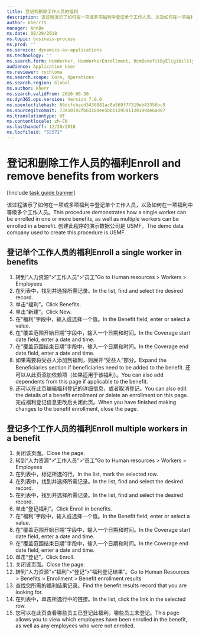 ```yaml
---
title: 登记和删除工作人员的福利
description: 该过程演示了如何在一项或多项福利中登记单个工作人员，以及如何在一项福利中等级多个工作人员。
author: kherr75
manager: AnnBe
ms.date: 08/29/2018
ms.topic: business-process
ms.prod: ''
ms.service: dynamics-ax-applications
ms.technology: ''
ms.search.form: HcmWorker, HcmWorkerEnrollment, HcmBenefitByEligibilityLookup, HcmMassBenefitEnrollment, HcmBenefitLookup, HcmMassBenefitEnrollmentResults
audience: Application User
ms.reviewer: rschloma
ms.search.scope: Core, Operations
ms.search.region: Global
ms.author: kherr
ms.search.validFrom: 2016-06-30
ms.dyn365.ops.version: Version 7.0.0
ms.openlocfilehash: 66dcfcbacd3436081ac8a569f77319eb43356bc9
ms.sourcegitcommit: 73e10192fb6318dee5bb1129591120199de6a487
ms.translationtype: HT
ms.contentlocale: zh-CN
ms.lasthandoff: 12/20/2018
ms.locfileid: "55572"
---
```

# <a name="enroll-and-remove-benefits-from-workers"></a><span data-ttu-id="14890-103">登记和删除工作人员的福利</span><span class="sxs-lookup"><span data-stu-id="14890-103">Enroll and remove benefits from workers</span></span>

[!include [task guide banner](../../includes/task-guide-banner.md)]

<span data-ttu-id="14890-104">该过程演示了如何在一项或多项福利中登记单个工作人员，以及如何在一项福利中等级多个工作人员。</span><span class="sxs-lookup"><span data-stu-id="14890-104">This procedure demonstrates how a single worker can be enrolled in one or more benefits, as well as multiple workers can be enrolled in a benefit.</span></span> <span data-ttu-id="14890-105">创建此程序的演示数据公司是 USMF。</span><span class="sxs-lookup"><span data-stu-id="14890-105">The demo data company used to create this procedure is USMF.</span></span>


## <a name="enroll-a-single-worker-in-benefits"></a><span data-ttu-id="14890-106">登记单个工作人员的福利</span><span class="sxs-lookup"><span data-stu-id="14890-106">Enroll a single worker in benefits</span></span>
1. <span data-ttu-id="14890-107">转到“人力资源”>“工作人员”>“员工”</span><span class="sxs-lookup"><span data-stu-id="14890-107">Go to Human resources > Workers > Employees</span></span>
2. <span data-ttu-id="14890-108">在列表中，找到并选择所需记录。</span><span class="sxs-lookup"><span data-stu-id="14890-108">In the list, find and select the desired record.</span></span>
3. <span data-ttu-id="14890-109">单击“福利”。</span><span class="sxs-lookup"><span data-stu-id="14890-109">Click Benefits.</span></span>
4. <span data-ttu-id="14890-110">单击“新建”。</span><span class="sxs-lookup"><span data-stu-id="14890-110">Click New.</span></span>
5. <span data-ttu-id="14890-111">在“福利”字段中，输入或选择一个值。</span><span class="sxs-lookup"><span data-stu-id="14890-111">In the Benefit field, enter or select a value.</span></span>
6. <span data-ttu-id="14890-112">在“覆盖范围开始日期”字段中，输入一个日期和时间。</span><span class="sxs-lookup"><span data-stu-id="14890-112">In the Coverage start date field, enter a date and time.</span></span>
7. <span data-ttu-id="14890-113">在“覆盖范围结束日期”字段中，输入一个日期和时间。</span><span class="sxs-lookup"><span data-stu-id="14890-113">In the Coverage end date field, enter a date and time.</span></span>
8. <span data-ttu-id="14890-114">如果需要将受益人添加到福利，则展开“受益人”部分。</span><span class="sxs-lookup"><span data-stu-id="14890-114">Expand the Beneficiaries section if beneficiaries need to be added to the benefit.</span></span> <span data-ttu-id="14890-115">还可以从此页添加依赖项（如果适用于该福利）。</span><span class="sxs-lookup"><span data-stu-id="14890-115">You can also add dependents from this page if applicable to the benefit.</span></span>
9. <span data-ttu-id="14890-116">还可以在此页编辑福利登记的详细信息，或者取消登记。</span><span class="sxs-lookup"><span data-stu-id="14890-116">You can also edit the details of a benefit enrollment or delete an enrollment on this page.</span></span> <span data-ttu-id="14890-117">完成福利登记信息更改后关闭此页。</span><span class="sxs-lookup"><span data-stu-id="14890-117">When you have finished making changes to the benefit enrollment, close the page.</span></span>

## <a name="enroll-multiple-workers-in-a-benefit"></a><span data-ttu-id="14890-118">登记多个工作人员的福利</span><span class="sxs-lookup"><span data-stu-id="14890-118">Enroll multiple workers in a benefit</span></span>
1. <span data-ttu-id="14890-119">关闭该页面。</span><span class="sxs-lookup"><span data-stu-id="14890-119">Close the page.</span></span>
2. <span data-ttu-id="14890-120">转到“人力资源”>“工作人员”>“员工”</span><span class="sxs-lookup"><span data-stu-id="14890-120">Go to Human resources > Workers > Employees</span></span>
3. <span data-ttu-id="14890-121">在列表中，标记所选的行。</span><span class="sxs-lookup"><span data-stu-id="14890-121">In the list, mark the selected row.</span></span>
4. <span data-ttu-id="14890-122">在列表中，找到并选择所需记录。</span><span class="sxs-lookup"><span data-stu-id="14890-122">In the list, find and select the desired record.</span></span>
5. <span data-ttu-id="14890-123">在列表中，找到并选择所需记录。</span><span class="sxs-lookup"><span data-stu-id="14890-123">In the list, find and select the desired record.</span></span>
6. <span data-ttu-id="14890-124">单击“登记福利”。</span><span class="sxs-lookup"><span data-stu-id="14890-124">Click Enroll in benefits.</span></span>
7. <span data-ttu-id="14890-125">在“福利”字段中，输入或选择一个值。</span><span class="sxs-lookup"><span data-stu-id="14890-125">In the Benefit field, enter or select a value.</span></span>
8. <span data-ttu-id="14890-126">在“覆盖范围开始日期”字段中，输入一个日期和时间。</span><span class="sxs-lookup"><span data-stu-id="14890-126">In the Coverage start date field, enter a date and time.</span></span>
9. <span data-ttu-id="14890-127">在“覆盖范围结束日期”字段中，输入一个日期和时间。</span><span class="sxs-lookup"><span data-stu-id="14890-127">In the Coverage end date field, enter a date and time.</span></span>
10. <span data-ttu-id="14890-128">单击“登记”。</span><span class="sxs-lookup"><span data-stu-id="14890-128">Click Enroll.</span></span>
11. <span data-ttu-id="14890-129">关闭该页面。</span><span class="sxs-lookup"><span data-stu-id="14890-129">Close the page.</span></span>
12. <span data-ttu-id="14890-130">转到“人力资源”>“福利”>“登记”>“福利登记结果”。</span><span class="sxs-lookup"><span data-stu-id="14890-130">Go to Human Resources > Benefits > Enrollment > Benefit enrollment results</span></span>
13. <span data-ttu-id="14890-131">查找您所需的福利结果记录。</span><span class="sxs-lookup"><span data-stu-id="14890-131">Find the benefit results record that you are looking for.</span></span>
14. <span data-ttu-id="14890-132">在列表中，单击所选行中的链接。</span><span class="sxs-lookup"><span data-stu-id="14890-132">In the list, click the link in the selected row.</span></span>
15. <span data-ttu-id="14890-133">您可以在此页查看哪些员工已登记此福利，哪些员工未登记。</span><span class="sxs-lookup"><span data-stu-id="14890-133">This page allows you to view which employees have been enrolled in the benefit, as well as any employees who were not enrolled.</span></span>

